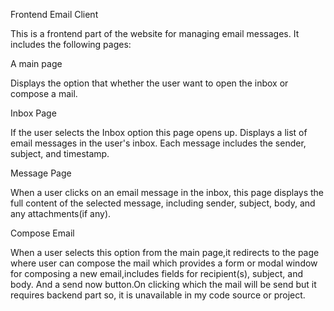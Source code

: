 Frontend Email Client

This is a frontend part of the website  for managing email messages. It includes the following pages:

A main page

Displays the option that whether the user want to open the inbox or compose a mail.

Inbox Page

If the user selects the Inbox option this page opens up.
Displays a list of email messages in the user's inbox. Each message includes the sender, subject, and timestamp.

Message Page

When a user clicks on an email message in the inbox, this page displays the full content of the selected message, including sender, subject, body, and any attachments(if any).

Compose Email

When a user selects this option from the main page,it redirects to the page where user can compose the mail which 
provides a form or modal window for composing a new email,includes fields for recipient(s), subject, and body. And a send now button.On clicking which the mail will be send but it requires backend part so,
it is unavailable in my code source or project.

